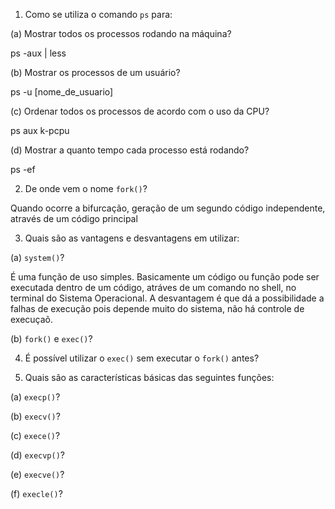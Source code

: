 1. Como se utiliza o comando `ps` para:

(a) Mostrar todos os processos rodando na máquina?

 ps -aux | less

(b) Mostrar os processos de um usuário?

ps -u [nome_de_usuario]

(c) Ordenar todos os processos de acordo com o uso da CPU?

ps aux k-pcpu

(d) Mostrar a quanto tempo cada processo está rodando?

ps -ef

2. De onde vem o nome `fork()`?

Quando ocorre a bifurcação, geração de um segundo código independente, através de um código principal

3. Quais são as vantagens e desvantagens em utilizar:

(a) `system()`?

É uma função de uso simples. Basicamente um código ou função pode ser executada dentro de um código, atráves de um comando no shell, no terminal do Sistema Operacional. A desvantagem é que dá a possibilidade a falhas de execução pois depende muito do sistema, não há controle de execuçaõ.

(b) `fork()` e `exec()`?

4. É possível utilizar o `exec()` sem executar o `fork()` antes?

5. Quais são as características básicas das seguintes funções:

(a) `execp()`?

(b) `execv()`?

(c) `exece()`?

(d) `execvp()`?

(e) `execve()`?

(f) `execle()`?
